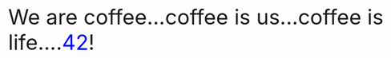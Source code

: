 <html>
<head>
  <style>
    body {
      font-size: 42px; /* Adjust font size as needed */
    }
    .blue {
      color: blue;
    }
  </style>
</head>
<body>
  We are coffee...coffee is us...coffee is life....<span class="blue">42</span>!
</body>
</html>

